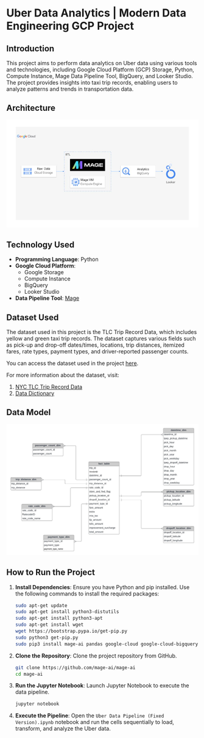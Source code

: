 # Uber Data Analytics | Modern Data Engineering GCP Project

## Introduction

This project aims to perform data analytics on Uber data using various tools and technologies, including Google Cloud Platform (GCP) Storage, Python, Compute Instance, Mage Data Pipeline Tool, BigQuery, and Looker Studio. The project provides insights into taxi trip records, enabling users to analyze patterns and trends in transportation data.

## Architecture 
![Architecture](architecture.jpg)

## Technology Used
- **Programming Language**: Python
- **Google Cloud Platform**:
  - Google Storage
  - Compute Instance 
  - BigQuery
  - Looker Studio
- **Data Pipeline Tool**: [Mage](https://www.mage.ai/)

## Dataset Used
The dataset used in this project is the TLC Trip Record Data, which includes yellow and green taxi trip records. The dataset captures various fields such as pick-up and drop-off dates/times, locations, trip distances, itemized fares, rate types, payment types, and driver-reported passenger counts.

You can access the dataset used in the project [here](https://github.com/darshilparmar/uber-etl-pipeline-data-engineering-project/blob/main/data/uber_data.csv).

For more information about the dataset, visit:
1. [NYC TLC Trip Record Data](https://www.nyc.gov/site/tlc/about/tlc-trip-record-data.page)
2. [Data Dictionary](https://www.nyc.gov/assets/tlc/downloads/pdf/data_dictionary_trip_records_yellow.pdf)

## Data Model
![Data Model](data_model.jpeg)

## How to Run the Project

1. **Install Dependencies**: Ensure you have Python and pip installed. Use the following commands to install the required packages:
   ```bash
   sudo apt-get update
   sudo apt-get install python3-distutils
   sudo apt-get install python3-apt
   sudo apt-get install wget
   wget https://bootstrap.pypa.io/get-pip.py
   sudo python3 get-pip.py
   sudo pip3 install mage-ai pandas google-cloud google-cloud-bigquery
   ```

2. **Clone the Repository**: Clone the project repository from GitHub.
   ```bash
   git clone https://github.com/mage-ai/mage-ai
   cd mage-ai
   ```

3. **Run the Jupyter Notebook**: Launch Jupyter Notebook to execute the data pipeline.
   ```bash
   jupyter notebook
   ```

4. **Execute the Pipeline**: Open the `Uber Data Pipeline (Fixed Version).ipynb` notebook and run the cells sequentially to load, transform, and analyze the Uber data.
